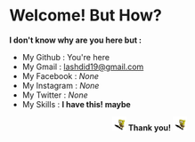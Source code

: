 # Welcome! But How?

**I don't know why are you here but :**

- My Github : You're here
- My Gmail : lashdid19@gmail.com
- My Facebook : _None_
- My Instagram : _None_
- My Twitter : _None_
- My Skills : **I have this! maybe**

<p align="center"><img src="/static/sponge.gif" width="25"/> <b>Thank you!</b> <img src="/static/sponge.gif" width="25"/></p>
